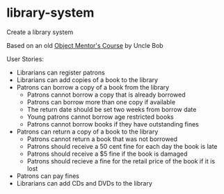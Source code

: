 # library-system
Create a library system

Based on an old [Object Mentor's Course](https://github.com/unclebob/PPP) by Uncle Bob

User Stories:
- Librarians can register patrons
- Librarians can add copies of a book to the library
- Patrons can borrow a copy of a book from the library
    - Patrons cannot borrow a copy that is already borrowed
    - Patrons can borrow more than one copy if available
    - The return date should be set two weeks from borrow date
    - Young patrons cannot borrow age restricted books
    - Patrons cannot borrow books if they have outstanding fines
- Patrons can return a copy of a book to the library
    - Patrons cannot return a book that was not borrowed
    - Patrons should receive a 50 cent fine for each day the book is late
    - Patrons should receive a $5 fine if the book is damaged
    - Patrons should recieve a fine for the retail price of the book if it is lost
- Patrons can pay fines
- Librarians can add CDs and DVDs to the library
